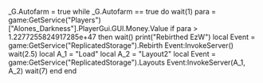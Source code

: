 _G.Autofarm = true
while _G.Autofarm == true do
wait(1)
para = game:GetService("Players")["Alones_Darkness"].PlayerGui.GUI.Money.Value
if para > 1.2277255824917285e+47 then
wait()
print("Rebirthed EzW")
local Event = game:GetService("ReplicatedStorage").Rebirth
Event:InvokeServer()
wait(2.5)
local A_1 = "Load"
local A_2 = "Layout2"
local Event = game:GetService("ReplicatedStorage").Layouts
Event:InvokeServer(A_1, A_2)
wait(7)
end
end
